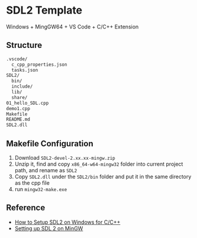 # SDL2 Template

Windows + MingGW64 + VS Code + C/C++ Extension

## Structure

``` txt
.vscode/
  c_cpp_properties.json
  tasks.json
SDL2/
  bin/
  include/
  lib/
  share/
01_hello_SDL.cpp
demo1.cpp
Makefile
README.md
SDL2.dll
```

## Makefile Configuration

1. Download `SDL2-devel-2.xx.xx-mingw.zip`
2. Unzip it, find and copy `x86_64-w64-mingw32` folder into current project path, and rename as `SDL2`
3. Copy `SDL2.dll` under the `SDL2/bin` folder and put it in the same directory as the cpp file
4. run `mingw32-make.exe`

## Reference

- [How to Setup SDL2 on Windows for C/C++](https://www.matsson.com/prog/sdl2-mingw-w64-tutorial.php)
- [Setting up SDL 2 on MinGW](https://www.lazyfoo.net/tutorials/SDL/01_hello_SDL/windows/mingw/index.php)
